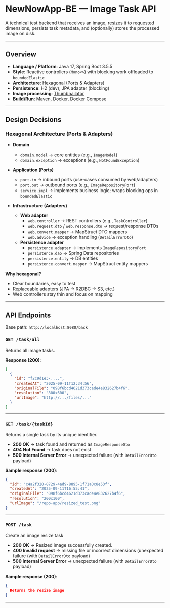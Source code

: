 # NewNowApp-BE — Image Task API

A technical test backend that receives an image, resizes it to requested dimensions, persists task metadata, and (optionally) stores the processed image on disk.

---

## Overview

- **Language / Platform**: Java 17, Spring Boot 3.5.5
- **Style**: Reactive controllers (`Mono<>`) with blocking work offloaded to `boundedElastic`  
- **Architecture**: Hexagonal (Ports & Adapters)  
- **Persistence**: H2 (dev), JPA adapter (blocking)  
- **Image processing**: [Thumbnailator](https://github.com/coobird/thumbnailator)  
- **Build/Run**: Maven, Docker, Docker Compose  

---

## Design Decisions

### Hexagonal Architecture (Ports & Adapters)


- **Domain**
  - `domain.model` → core entities (e.g., `ImageModel`)
  - `domain.exception` → exceptions (e.g., `NotFoundException`)

- **Application (Ports)**
  - `port.in` → inbound ports (use-cases consumed by web/adapters)
  - `port.out` → outbound ports (e.g., `ImageRepositoryPort`)
  - `service.impl` → implements business logic; wraps blocking ops in `boundedElastic`

- **Infrastructure (Adapters)**
  - **Web adapter**
    - `web.controller` → REST controllers (e.g., `TaskController`)
    - `web.request.dto` / `web.response.dto` → request/response DTOs
    - `web.convert.mapper` → MapStruct DTO mappers
    - `web.advice` → exception handling (`DetailErrorDto`)
  - **Persistence adapter**
    - `persistence.adapter` → implements `ImageRepositoryPort`
    - `persistence.dao` → Spring Data repositories
    - `persistence.entity` → DB entities
    - `persistence.convert.mapper` → MapStruct entity mappers

**Why hexagonal?**
- Clear boundaries, easy to test
- Replaceable adapters (JPA → R2DBC → S3, etc.)
- Web controllers stay thin and focus on mapping

---

## API Endpoints

Base path: `http://localhost:8080/back`

### `GET /task/all`
Returns all image tasks.  

**Response (200)**:
```json
[
  {
    "id": "f2c9d1e3-....",
    "createdAt": "2025-09-11T12:34:56",
    "originalFile": "098f6bcd4621d373cade4e832627b4f6",
    "resolution": "800x600",
    "urlImage": "http://.../files/..."
  }
]
```
---

### `GET /task/{taskId}`

Returns a single task by its unique identifier.

- **200 OK** → task found and returned as `ImageResponseDto`  
- **404 Not Found** → task does not exist  
- **500 Internal Server Error** → unexpected failure (with `DetailErrorDto` payload)  

**Sample response (200)**:
```json
{
  "id": "c4a2f320-8729-4ad9-8895-1f71a0c8e53f",
  "createdAt": "2025-09-11T16:55:41",
  "originalFile": "098f6bcd4621d373cade4e832627b4f6",
  "resolution": "200x100",
  "urlImage": "/repo-app/resized_test.png"
}
```
---

### `POST /task`

Create an image resize task

- **200 OK** → Resized image successfully created. 
- **400 Invalid request** → missing file or incorrect dimensions (unexpected failure (with `DetailErrorDto` payload)
- **500 Internal Server Error** → unexpected failure (with `DetailErrorDto` payload)  

**Sample response (200)**:
```json
{
  Returns the resize image
}
```
---




